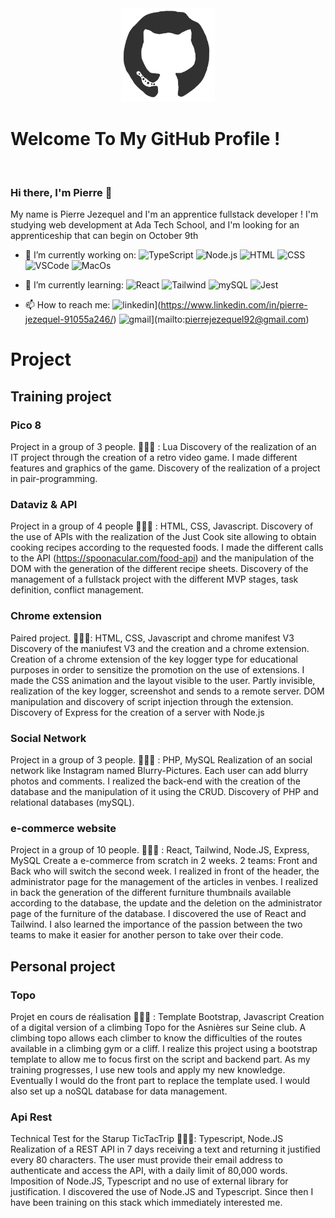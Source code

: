 <div align="center">
<img src="./octo.gif" alt="GitHub Logo" width="150" height="150" />
</div>

# Welcome To My GitHub Profile !

<br/>


### Hi there, I'm Pierre 👋

My name is Pierre Jezequel and I'm an apprentice fullstack developer ! I'm studying web development at Ada Tech School, and I'm looking for an apprenticeship that can begin on October 9th

- 🔭 I’m currently working on:
![TypeScript](https://img.shields.io/badge/TypeScript-007ACC?style=for-the-badge&logo=typescript&logoColor=white)
![Node.js](https://img.shields.io/badge/Node.js-339933?style=for-the-badge&logo=nodedotjs&logoColor=white)
![HTML](https://img.shields.io/badge/HTML5-E34F26?style=for-the-badge&logo=html5&logoColor=white)
![CSS](https://img.shields.io/badge/CSS3-1572B6?style=for-the-badge&logo=css3&logoColor=white)
![VSCode](https://img.shields.io/badge/VSCode-0078D4?style=for-the-badge&logo=visual%20studio%20code&logoColor=white)
![MacOs](https://img.shields.io/badge/mac%20os-000000?style=for-the-badge&logo=apple&logoColor=white)


- 🌱 I’m currently learning:
![React](	https://img.shields.io/badge/React-20232A?style=for-the-badge&logo=react&logoColor=61DAFB)
![Tailwind](https://img.shields.io/badge/Tailwind_CSS-38B2AC?style=for-the-badge&logo=tailwind-css&logoColor=white)
![mySQL](https://img.shields.io/badge/MySQL-005C84?style=for-the-badge&logo=mysql&logoColor=white)
![Jest](https://img.shields.io/badge/Jest-C21325?style=for-the-badge&logo=jest&logoColor=white)

- 📫 How to reach me: 
![linkedin](https://img.shields.io/badge/linkedin-0A66C2?style=for-the-badge&logo=linkedin&logoColor=white)](https://www.linkedin.com/in/pierre-jezequel-91055a246/)
![gmail](https://img.shields.io/badge/Gmail-D14836?style=for-the-badge&logo=gmail&logoColor=white)](mailto:pierrejezequel92@gmail.com)


# Project

## Training project

### Pico 8 
Project in a group of 3 people.
👨🏽‍💻 : Lua
Discovery of the realization of an IT project through the creation of a retro video game.
I made different features and graphics of the game.
Discovery of the realization of a project in pair-programming.

### Dataviz & API
Project in a group of 4 people
👨🏽‍💻 : HTML, CSS, Javascript.
Discovery of the use of APIs with the realization of the Just Cook site allowing to obtain cooking recipes according to the requested foods.
I made the different calls to the API (https://spoonacular.com/food-api) and the manipulation of the DOM with the generation of the different recipe sheets.
Discovery of the management of a fullstack project with the different MVP stages, task definition, conflict management.

### Chrome extension
Paired project.
👨🏽‍💻: HTML, CSS, Javascript and chrome manifest V3
Discovery of the maniufest V3 and the creation and a chrome extension. Creation of a chrome extension of the key logger type for educational purposes in order to sensitize the promotion on the use of extensions.
I made the CSS animation and the layout visible to the user. Partly invisible, realization of the key logger, screenshot and sends to a remote server.
DOM manipulation and discovery of script injection through the extension. Discovery of Express for the creation of a server with Node.js

### Social Network
Project in a group of 3 people.
👨🏽‍💻 : PHP, MySQL
Realization of an social network like Instagram named Blurry-Pictures. Each user can add blurry photos and comments.
I realized the back-end with the creation of the database and the manipulation of it using the CRUD.
Discovery of PHP and relational databases (mySQL).

### e-commerce website
Project in a group of 10 people.
👨🏽‍💻 : React, Tailwind, Node.JS, Express, MySQL
Create a e-commerce from scratch in 2 weeks. 2 teams: Front and Back who will switch the second week.
I realized in front of the header, the administrator page for the management of the articles in venbes.
I realized in back the generation of the different furniture thumbnails available according to the database, the update and the deletion on the administrator page of the furniture of the database.
I discovered the use of React and Tailwind. I also learned the importance of the passion between the two teams to make it easier for another person to take over their code.

## Personal project

### Topo 
Projet en cours de réalisation
👨🏽‍💻 : Template Bootstrap, Javascript
Creation of a digital version of a climbing Topo for the Asnières sur Seine club. A climbing topo allows each climber to know the difficulties of the routes available in a climbing gym or a cliff.
I realize this project using a bootstrap template to allow me to focus first on the script and backend part.
As my training progresses, I use new tools and apply my new knowledge.
Eventually I would do the front part to replace the template used. I would also set up a noSQL database for data management.


### Api Rest
Technical Test for the Starup TicTacTrip
👨🏽‍💻: Typescript, Node.JS
Realization of a REST API in 7 days receiving a text and returning it justified every 80 characters. The user must provide their email address to authenticate and access the API, with a daily limit of 80,000 words.
Imposition of Node.JS, Typescript and no use of external library for justification.
I discovered the use of Node.JS and Typescript. Since then I have been training on this stack which immediately interested me.
